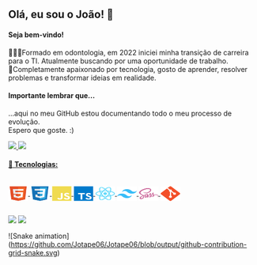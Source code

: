 ## Olá, eu sou o João! 👋
#### Seja bem-vindo!

👩🏻‍💻Formado em odontologia, em 2022 iniciei minha transição de carreira para o TI. Atualmente buscando por uma oportunidade de trabalho. <br>
🤖Completamente apaixonado por tecnologia, gosto de aprender, resolver problemas e transformar ideias em realidade.

#### Importante lembrar que...
…aqui no meu GitHub estou documentando todo o meu processo de evolução. <br>
Espero que goste. :)

<div>
  <a href="https://github.com/Jotape06">
  <img height="150em" src="https://github-readme-stats.vercel.app/api/top-langs/?username=Jotape06&layout=compact&langs_count=7&theme=dark"/> 
  <img height="150em" src="https://github-readme-stats.vercel.app/api?username=Jotape06&show_icons=true&theme=dark&commits_year=2025&count_private=true"/>
</div>

#### &#128295; Tecnologias:
<div style="display: inline_block"><br>
  <img align="center" alt="Joao-HTML" height="30" width="40" src="https://raw.githubusercontent.com/devicons/devicon/master/icons/html5/html5-original.svg">
  <img align="center" alt="Joao-CSS" height="30" width="40" src="https://raw.githubusercontent.com/devicons/devicon/master/icons/css3/css3-original.svg">
  <img align="center" alt="Joao-Js" height="30" width="40" src="https://raw.githubusercontent.com/devicons/devicon/master/icons/javascript/javascript-plain.svg">
  <img align="center" alt="Joao-Ts" height="30" width="40" src="https://raw.githubusercontent.com/devicons/devicon/master/icons/typescript/typescript-plain.svg">
  <img align="center" alt="Joao-React" height="30" width="40" src="https://raw.githubusercontent.com/devicons/devicon/master/icons/react/react-original.svg">
  <img align="center" alt="Joao-Tailwindcss" height="30" width="40" src="https://raw.githubusercontent.com/devicons/devicon/master/icons/tailwindcss/tailwindcss-original.svg">
  <img align="center" alt="Joao-Sass" height="30" width="40" src="https://raw.githubusercontent.com/devicons/devicon/master/icons/sass/sass-original.svg">
  <img align="center" alt="Joao-Git" height="30" width="40" src="https://raw.githubusercontent.com/devicons/devicon/master/icons/git/git-original.svg">
</div>
  
  ##
 
<div> 
  <a href="https://instagram.com/_araujoao" target="_blank"><img src="https://img.shields.io/badge/-Instagram-%23E4405F?style=for-the-badge&logo=instagram&logoColor=white" target="_blank"></a>
  <a href = "mailto:joaoflwvlw@gmail.com"><img src="https://img.shields.io/badge/-Gmail-%23333?style=for-the-badge&logo=gmail&logoColor=white" target="_blank"></a>
  
</div>

![Snake animation] (https://github.com/Jotape06/Jotape06/blob/output/github-contribution-grid-snake.svg)
